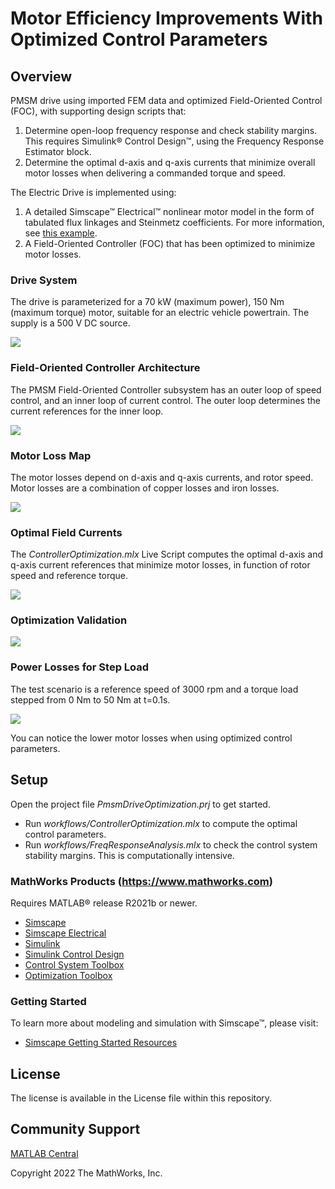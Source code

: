 # **Motor Efficiency Improvements With Optimized Control Parameters**

## Overview
PMSM drive using imported FEM data and optimized Field-Oriented Control (FOC), with supporting design scripts that:
1.	Determine open-loop frequency response and check stability margins. This requires Simulink® Control Design™, using the Frequency Response Estimator block.
2.	Determine the optimal d-axis and q-axis currents that minimize overall motor losses when delivering a commanded torque and speed.

The Electric Drive is implemented using:
1.	A detailed Simscape™ Electrical™ nonlinear motor model in the form of tabulated flux linkages and Steinmetz coefficients. For more information, see [this example](https://www.mathworks.com/help/physmod/sps/ug/import-ipmsm-flux-linkage-data-from-motor-cad.html). 
2.	A Field-Oriented Controller (FOC) that has been optimized to minimize motor losses.

### **Drive System**
The drive is parameterized for a 70 kW (maximum power), 150 Nm (maximum torque) motor, suitable for an electric vehicle powertrain. The supply is a 500 V DC source.

![](overview/html/pmsm_foc_drive_optimization_01.png)

### **Field-Oriented Controller Architecture**
The PMSM Field-Oriented Controller subsystem has an outer loop of speed control, and an inner loop of current control. The outer loop determines the current references for the inner loop.

![](overview/html/pmsm_foc_drive_optimization_03.png)

### **Motor Loss Map**
The motor losses depend on d-axis and q-axis currents, and rotor speed. Motor losses are a combination of copper losses and iron losses.

![](overview/html/pmsm_foc_drive_optimization_08.png)

### **Optimal Field Currents**
The *ControllerOptimization.mlx* Live Script computes the optimal d-axis and q-axis current references that minimize motor losses, in function of rotor speed and reference torque.

![](overview/html/pmsm_foc_drive_optimization_10.png)

### **Optimization Validation**

![](overview/html/pmsm_foc_drive_optimization_11.png)

### **Power Losses for Step Load**
The test scenario is a reference speed of 3000 rpm and a torque load stepped from 0 Nm to 50 Nm at t=0.1s.

![](overview/html/pmsm_foc_drive_optimization_15.png)

You can notice the lower motor losses when using optimized control parameters.

## Setup 
Open the project file *PmsmDriveOptimization.prj* to get started.
- Run *workflows/ControllerOptimization.mlx* to compute the optimal control parameters.
- Run *workflows/FreqResponseAnalysis.mlx* to check the control system stability margins. This is computationally intensive.

### MathWorks Products (https://www.mathworks.com)
Requires MATLAB® release R2021b or newer.
- [Simscape](https://www.mathworks.com/products/simscape.html)
- [Simscape Electrical](https://www.mathworks.com/products/simscape-electrical.html)
- [Simulink](https://www.mathworks.com/products/simulink.html)
- [Simulink Control Design](https://www.mathworks.com/products/simcontrol.html)
- [Control System Toolbox](https://www.mathworks.com/products/control.html)
- [Optimization Toolbox](https://www.mathworks.com/products/optimization.html)

### Getting Started 
To learn more about modeling and simulation with Simscape™, please visit:
* [Simscape Getting Started Resources](https://www.mathworks.com/solutions/physical-modeling/resources.html)

## License
The license is available in the License file within this repository.

## Community Support
[MATLAB Central](https://www.mathworks.com/matlabcentral)

Copyright 2022 The MathWorks, Inc.
